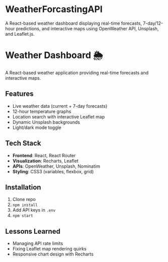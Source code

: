 # WeatherForcastingAPI
A React-based weather dashboard displaying real-time forecasts, 7-day/12-hour predictions, and interactive maps using OpenWeather API, Unsplash, and Leaflet.js.  

# Weather Dashboard 🌦️

A React-based weather application providing real-time forecasts and interactive maps.

## Features
- Live weather data (current + 7-day forecasts)  
- 12-hour temperature graphs  
- Location search with interactive Leaflet map  
- Dynamic Unsplash backgrounds  
- Light/dark mode toggle  

## Tech Stack
- **Frontend**: React, React Router  
- **Visualization**: Recharts, Leaflet  
- **APIs**: OpenWeather, Unsplash, Nominatim  
- **Styling**: CSS3 (variables, flexbox, grid)  

## Installation
1. Clone repo  
2. `npm install`  
3. Add API keys in `.env`  
4. `npm start`  

## Lessons Learned
- Managing API rate limits  
- Fixing Leaflet map rendering quirks  
- Responsive chart design with Recharts 